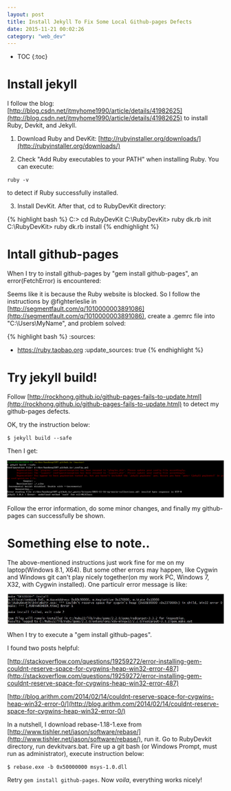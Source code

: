 ```yaml
---
layout: post
title: Install Jekyll To Fix Some Local Github-pages Defects
date: 2015-11-21 00:02:26
category: "web_dev"
---
```


* TOC
{:toc}

# Install jekyll

I follow the blog: [http://blog.csdn.net/itmyhome1990/article/details/41982625](http://blog.csdn.net/itmyhome1990/article/details/41982625) 
to install Ruby, Devkit, and Jekyll.

1. Download Ruby and DevKit: [http://rubyinstaller.org/downloads/](http://rubyinstaller.org/downloads/)

2. Check "Add Ruby executables to your PATH" when installing Ruby. You can execute:

<pre class="terminal"><code>ruby -v</code></pre>

to detect if Ruby successfully installed.

3. Install DevKit. After that, cd to RubyDevKit directory:

{% highlight bash %}
C:\> cd RubyDevKit
C:\RubyDevKit> ruby dk.rb init
C:\RubyDevKit> ruby dk.rb install
{% endhighlight %}

# Intall github-pages

When I try to install github-pages by "gem install github-pages", an error(FetchError) is encountered: 

Seems like it is because the Ruby website is blocked. So I follow the instructions by @fighterleslie in 
[http://segmentfault.com/q/1010000003891086](http://segmentfault.com/q/1010000003891086), create a .gemrc 
file into "C:\Users\MyName", and problem solved:

{% highlight bash %}
:sources:
- https://ruby.taobao.org
:update_sources: true
{% endhighlight %}

# Try jekyll build!

Follow [http://rockhong.github.io/github-pages-fails-to-update.html](http://rockhong.github.io/github-pages-fails-to-update.html)
to detect my github-pages defects.

OK, try the instruction below:

<pre class="terminal">
<code>$ jekyll build --safe</code>
</pre>

Then I get:

<img src="/assets/web_dev/jekyll_build_reuslts.png"/>

Follow the error information, do some minor changes, and finally my github-pages can successfully be shown.

# Something else to note..

The above-mentioned instructions just work fine for me on my laptop(Windows 8.1, X64). 
But some other errors may happen, like Cygwin and Windows git can't play nicely 
together(on my work PC, Windows 7, X32, with Cygwin installed).
One particulr error message is like:

<img src="/assets/web_dev/gem_install_github-pages_cygwin_error.jpg"/>

When I try to execute a "gem install github-pages".

I found two posts helpful:

[http://stackoverflow.com/questions/19259272/error-installing-gem-couldnt-reserve-space-for-cygwins-heap-win32-error-487](http://stackoverflow.com/questions/19259272/error-installing-gem-couldnt-reserve-space-for-cygwins-heap-win32-error-487)

[http://blog.arithm.com/2014/02/14/couldnt-reserve-space-for-cygwins-heap-win32-error-0/](http://blog.arithm.com/2014/02/14/couldnt-reserve-space-for-cygwins-heap-win32-error-0/)

In a nutshell, I download rebase-1.18-1.exe from [http://www.tishler.net/jason/software/rebase/](http://www.tishler.net/jason/software/rebase/),
run it. 
Go to RubyDevkit directory, run devkitvars.bat. 
Fire up a git bash (or Windows Prompt, must run as administrator), execute instruction below:

<pre class="terminal">
<code>$ rebase.exe -b 0x50000000 msys-1.0.dll</code>
</pre>

Retry `gem install github-pages`. Now *voila*, everything works nicely!
